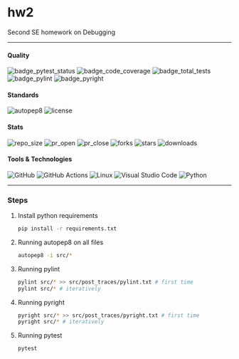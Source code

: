 # hw2
Second SE homework on Debugging

---


#### Quality
![badge_pytest_status](https://img.shields.io/badge/PyTest-passing-brightgreen?logo=pytest&logoColor=white&link=https%3A%2F%2Fgithub.com%2Fgitsetgopack/hw2%2Fhw2%2Factions%2Fruns%2F10786054702)
![badge_code_coverage](https://img.shields.io/badge/coverage-100%25-brightgreen?link=https%3A%2F%2Fgithub.com%2Fgitsetgopack/hw2%2Fhw2%2Factions%2Fruns%2F10786054702)
![badge_total_tests](https://img.shields.io/badge/tests-7-blue?logo=pytest&logoColor=white&link=https%3A%2F%2Fgithub.com%2Fgitsetgopack%2Fhw2%2Ftree%2Fmain%2Ftests)
![badge_pylint](https://img.shields.io/badge/pylint-10.00-brightgreen?link=https%3A%2F%2Fgithub.com%2Fgitsetgopack/hw2%2Fhw2%2Factions%2Fruns%2F10786054702)
![badge_pyright](https://img.shields.io/badge/pyright-passing-brightgreen?link=https%3A%2F%2Fgithub.com%2Fgitsetgopack/hw2%2Fhw2%2Factions%2Fruns%2F10786054702)

#### Standards
![autopep8](https://img.shields.io/badge/code%20style-autopep8-blue)
![license](https://img.shields.io/github/license/gitsetgopack/hw2)

#### Stats
![repo_size](https://img.shields.io/github/repo-size/gitsetgopack/hw2)
![pr_open](https://img.shields.io/github/issues-pr/gitsetgopack/hw2)
![pr_close](https://img.shields.io/github/issues-pr-closed/gitsetgopack/hw2)
![forks](https://img.shields.io/github/forks/gitsetgopack/hw2?style=flat)
![stars](https://img.shields.io/github/stars/gitsetgopack/hw2?style=flat)
![downloads](https://img.shields.io/github/downloads/gitsetgopack/hw2/total)

   
#### Tools & Technologies
![GitHub](https://img.shields.io/badge/github-%23121011.svg?style=for-the-badge&logo=github&logoColor=white)
![GitHub Actions](https://img.shields.io/badge/github%20actions-%232671E5.svg?style=for-the-badge&logo=githubactions&logoColor=white)
![Linux](https://img.shields.io/badge/Linux-FCC624?style=for-the-badge&logo=linux&logoColor=black)
![Visual Studio Code](https://img.shields.io/badge/Visual%20Studio%20Code-0078d7.svg?style=for-the-badge&logo=visual-studio-code&logoColor=white)
![Python](https://img.shields.io/badge/python%203.13-3670A0?style=for-the-badge&logo=python&logoColor=ffdd54)



---
### Steps
1. Install python requirements
   ```bash
   pip install -r requirements.txt
   ```
2. Running autopep8 on all files
    ```bash
    autopep8 -i src/*
    ```
3. Running pylint
   ```bash
   pylint src/* >> src/post_traces/pylint.txt # first time
   pylint src/* # iteratively
   ```
4. Running pyright
   ```bash
   pyright src/* >> src/post_traces/pyright.txt # first time
   pyright src/* # iteratively
   ```
5. Running pytest
   ```bash
   pytest
   ```
